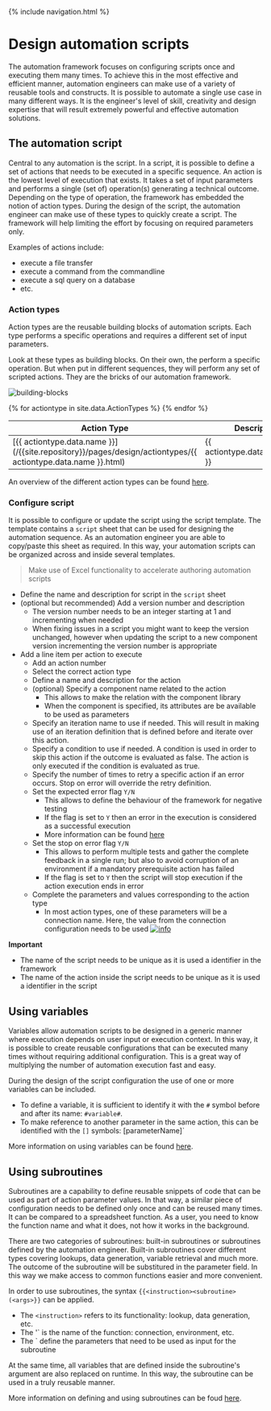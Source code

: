 {% include navigation.html %}

# Design automation scripts

The automation framework focuses on configuring scripts once and executing them many times. 
To achieve this in the most effective and efficient manner, automation engineers can make use of a variety of reusable tools and constructs. 
It is possible to automate a single use case in many different ways. 
It is the engineer's level of skill, creativity and design expertise that will result extremely powerful and effective automation solutions.

## The automation script

Central to any automation is the script. 
In a script, it is possible to define a set of actions that needs to be executed in a specific sequence. 
An action is the lowest level of execution that exists. 
It takes a set of input parameters and performs a single (set of) operation(s) generating a technical outcome. 
Depending on the type of operation, the framework has embedded the notion of action types. 
During the design of the script, the automation engineer can make use of these types to quickly create a script. 
The framework will help limiting the effort by focusing on required parameters only.

Examples of actions include:
* execute a file transfer
* execute a command from the commandline
* execute a sql query on a database
* etc.

### Action types

Action types are the reusable building blocks of automation scripts. 
Each type performs a specific operations and requires a different set of input parameters. 

Look at these types as building blocks. On their own, the perform a specific operation. 
But when put in different sequences, they will perform any set of scripted actions. 
They are the bricks of our automation framework. 

![building-blocks](/{{site.repository}}/images/introduction/building-blocks.png)

<table>
<colgroup>
<col width="30%" />
<col width="70%" />
</colgroup>
<thead>
<tr class="header">
<th>Action Type</th>
<th>Description</th>
</tr>
</thead>
<tbody>
{% for actiontype in site.data.ActionTypes %}
<tr>
<td markdown="span">[{{ actiontype.data.name }}](/{{site.repository}}/pages/design/actiontypes/{{ actiontype.data.name }}.html)</td>
<td markdown="span">{{ actiontype.data.description }}</td>
</tr>
{% endfor %}
</tbody>
</table>

An overview of the different action types can be found [here](/{{site.repository}}/pages/design/actiontypes.html).

### Configure script

It is possible to configure or update the script using the script template. 
The template contains a `script` sheet that can be used for designing the automation sequence. 
As an automation engineer you are able to copy/paste this sheet as required. 
In this way, your automation scripts can be organized across and inside several templates. 

> Make use of Excel functionality to accelerate authoring automation scripts

* Define the name and description for script in the `script` sheet
* (optional but recommended) Add a version number and description
  * The version number needs to be an integer starting at 1 and incrementing when needed
  * When fixing issues in a script you might want to keep the version unchanged, 
  however when updating the script to a new component version incrementing the version number is appropriate
* Add a line item per action to execute
  * Add an action number
  * Select the correct action type
  * Define a name and description for the action
  * (optional) Specify a component name related to the action
    * This allows to make the relation with the component library
	* When the component is specified, its attributes are be available to be used as parameters
  * Specify an iteration name to use if needed. This will result in making use of an iteration definition that is defined before and iterate over this action.
  * Specify a condition to use if needed. A condition is used in order to skip this action if the outcome is evaluated as false. The action is only executed if the condition is evaluated as true.
  * Specify the number of times to retry a specific action if an error occurs. Stop on error will override the retry definition.
  * Set the expected error flag `Y/N`
    * This allows to define the behaviour of the framework for negative testing
	* If the flag is set to `Y` then an error in the execution is considered as a successful execution
	* More information can be found [here](/{{site.repository}}/pages/design/expectederrors.html)
  * Set the stop on error flag `Y/N`
    * This allows to perform multiple tests and gather the complete feedback in a single run; 
	but also to avoid corruption of an environment if a mandatory prerequisite action has failed
    * If the flag is set to `Y` then the script will stop execution if the action execution ends in error
  * Complete the parameters and values corresponding to the action type
    * In most action types, one of these parameters will be a connection name. 
	Here, the value from the connection configuration needs to be used [![info](/{{site.repository}}/images/icons/question-dot.png)](/{{site.repository}}/pages/define/define.html)

**Important**

* The name of the script needs to be unique as it is used a identifier in the framework
* The name of the action inside the script needs to be unique as it is used a identifier in the script

## Using variables

Variables allow automation scripts to be designed in a generic manner where execution depends on user input or execution context. 
In this way, it is possible to create reusable configurations that can be executed many times without requiring additional configuration. 
This is a great way of multiplying the number of automation execution fast and easy.

During the design of the script configuration the use of one or more variables can be included.

* To define a variable, it is sufficient to identify it with the `#` symbol before and after its name: `#variable#`.
* To make reference to another parameter in the same action, this can be identified with the `[]` symbols: [parameterName]`

More information on using variables can be found [here](/{{site.repository}}/pages/understand/understand.html).

## Using subroutines

Subroutines are a capability to define reusable snippets of code that can be used as part of action parameter values. 
In that way, a similar piece of configuration needs to be defined only once and can be reused many times. 
It can be compared to a spreadsheet function. 
As a user, you need to know the function name and what it does, not how it works in the background.

There are two categories of subroutines: built-in subroutines or subroutines defined by the automation engineer. 
Built-in subroutines cover different types covering lookups, data generation, variable retrieval and much more. 
The outcome of the subroutine will be substitured in the parameter field. 
In this way we make access to common functions easier and more convenient.

In order to use subroutines, the syntax `{{<instruction><subroutine>(<args>}}` can be applied.
  * The `<instruction>` refers to its functionality: lookup, data generation, etc.
  * The '<subroutine>` is the name of the function: connection, environment, etc.
  * The `<args> define the parameters that need to be used as input for the subroutine

At the same time, all variables that are defined inside the subroutine's argument are also replaced on runtime. 
In this way, the subroutine can be used in a truly reusable manner.

More information on defining and using subroutines can be foud [here](/{{site.repository}}/pages/design/subroutines.html).

